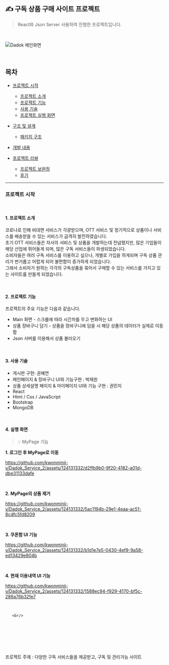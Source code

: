 ✍️ 구독 상품 구매 사이트 프로젝트
----   
>React와 Json Server 사용하여 진행한 프로젝트입니다.  

 <br>
  
![Dadok 메인화면](https://github.com/kwonminji-v/Dadok_Service_2/assets/124131332/b579d12a-947e-48f7-b8e1-0da1e0d43a1c)

<br>

## 목차

- [프로젝트 시작](#프로젝트-시작)
  - [프로젝트 소개](#1-프로젝트-소개)
  - [프로젝트 기능](#2-프로젝트-기능)
  - [사용 기술](#3-사용-기술)
  - [프로젝트 실행 화면](#4-프로젝트-실행-화면)
  
- [구조 및 설계](#구조-및-설계)
   - [패키지 구조](#1-패키지-구조)

- [개발 내용](#개발-내용)

- [프로젝트 리뷰](#프로젝트-리뷰)
  - [프로젝트 보완점](#1-프로젝트-보완점)
  - [후기](#2-후기)


---

### 프로젝트 시작  

<br>

   #### 1. 프로젝트 소개

코로나로 인해 비대면 서비스가 각광받으며, OTT 서비스 및 정기적으로 상품이나 서비스를 배송받을 수 있는 서비스가 급격히 발전하였습니다.   
초기 OTT 서비스들은 자사의 서비스 및 상품을 개발하는데 전념했지만, 많은 기업들이 해당 산업에 뛰어들게 되며, 많은 구독 서비스들이 파생되었습니다.  
소비자들은 여러 구독 서비스를 이용하고 싶으나, 개별로 가입을 하게되며 구독 상품 관리가 번거롭고 어렵게 되어 불편함이 증가하게 되었습니다.   
그래서 소비자가 원하는 각각의 구독상품을 묶어서 구매할 수 있는 서비스를 가지고 있는 사이트를 만들게 되었습니다.

<br>


   #### 2. 프로젝트 기능
   프로젝트의 주요 기능은 다음과 같습니다.

   - Main 화면 - 스크롤에 따라 시간차를 두고 변화하는 UI
   - 상품 장바구니 담기 - 상품을 장바구니에 담을 시 해당 상품의 데이터가 실제로 이동함
   - Json 서버를 이용해서 상품 불러오기

<br/> 

   #### 3. 사용 기술
   - 게시판 구현: 권혜연
   - 메인페이지 & 장바구니 UI와 기능구현 : 박재원
   - 상품 상세설명 페이지 & 마이페이지 UI와 기능 구현 : 권민지
   - React
   - Html / Css / JavaScript
   - Bootstrap
   - MongoDB

<br/> 

   #### 4. 실행 화면

 > 💡 MyPage 기능
    
  **1. 로그인 후 MyPage로 이동**   
  
https://github.com/kwonminji-v/Dadok_Service_2/assets/124131332/d2ffb9b0-9f20-4182-a01d-dbe31133dafe

   <br/>   

  **2. MyPage의 상품 제거**   

https://github.com/kwonminji-v/Dadok_Service_2/assets/124131332/5ac1194b-29e1-4eaa-ac51-8cdfc5fd8209

   <br/>   
  
  **3. 쿠폰함 UI 기능**   
  
  https://github.com/kwonminji-v/Dadok_Service_2/assets/124131332/b1d1e7e5-0430-4ef9-9a58-ed13429e804b

   <br/>   

  **4. 현재 이용내역 UI 기능**   

  https://github.com/kwonminji-v/Dadok_Service_2/assets/124131332/1588ec94-f929-4170-bf5c-286a76b32fe7

   <br/>   



       <br/>   

<br><br>
<br>
<br>
<br>
 
프로젝트 주제 : 다양한 구독 서비스들을 제공받고, 구독 및 관리가능 사이트


